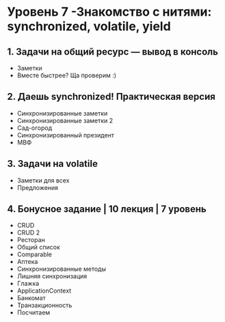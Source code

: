# **Уровень 7** -Знакомство с нитями: synchronized, volatile, yield

## 1. Задачи на общий ресурс — вывод в консоль
* Заметки
* Вместе быстрее? Ща проверим :)

## 2. Даешь synchronized! Практическая версия
* Синхронизированные заметки
* Синхронизированные заметки 2
* Сад-огород
* Синхронизированный президент
* МВФ

## 3. Задачи на volatile
* Заметки для всех
* Предложения

## 4. Бонусное задание | 10 лекция | 7 уровень
* CRUD
* CRUD 2
* Ресторан
* Общий список
* Comparable
* Аптека
* Синхронизированные методы
* Лишняя синхронизация
* Глажка
* ApplicationContext
* Банкомат
* Транзакционность
* Посчитаем